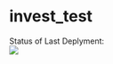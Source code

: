 # invest_test

Status of Last Deplyment: <br>
<img src="https://github.com/DmitriyCODER/invest_test/workflows/My-GitHubActions-Basics/badge.svg?branch=main"><br>
